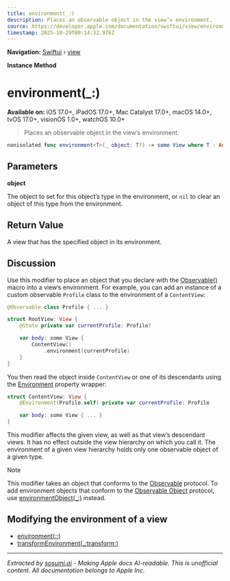 ```yaml
---
title: environment(_:)
description: Places an observable object in the view’s environment.
source: https://developer.apple.com/documentation/swiftui/view/environment(_:)
timestamp: 2025-10-29T00:14:32.976Z
---
```


**Navigation:** [Swiftui](/documentation/swiftui) › [view](/documentation/swiftui/view)

**Instance Method**

# environment(_:)

**Available on:** iOS 17.0+, iPadOS 17.0+, Mac Catalyst 17.0+, macOS 14.0+, tvOS 17.0+, visionOS 1.0+, watchOS 10.0+

> Places an observable object in the view’s environment.

```swift
nonisolated func environment<T>(_ object: T?) -> some View where T : AnyObject, T : Observable
```

## Parameters

**object**

The object to set for this object’s type in the environment, or `nil` to clear an object of this type from the environment.



## Return Value

A view that has the specified object in its environment.

## Discussion

Use this modifier to place an object that you declare with the [Observable()](/documentation/Observation/Observable()) macro into a view’s environment. For example, you can add an instance of a custom observable `Profile` class to the environment of a `ContentView`:

```swift
@Observable class Profile { ... }

struct RootView: View {
    @State private var currentProfile: Profile?

    var body: some View {
        ContentView()
            .environment(currentProfile)
    }
}
```

You then read the object inside `ContentView` or one of its descendants using the [Environment](/documentation/swiftui/environment) property wrapper:

```swift
struct ContentView: View {
    @Environment(Profile.self) private var currentProfile: Profile

    var body: some View { ... }
}
```

This modifier affects the given view, as well as that view’s descendant views. It has no effect outside the view hierarchy on which you call it. The environment of a given view hierarchy holds only one observable object of a given type.

> [!NOTE]
> This modifier takes an object that conforms to the [Observable](/documentation/Observation/Observable) protocol. To add environment objects that conform to the [Observable Object](/documentation/Combine/ObservableObject) protocol, use [environmentObject(_:)](/documentation/swiftui/view/environmentobject(_:)) instead.

## Modifying the environment of a view

- [environment(_:_:)](/documentation/swiftui/view/environment(_:_:))
- [transformEnvironment(_:transform:)](/documentation/swiftui/view/transformenvironment(_:transform:))

---

*Extracted by [sosumi.ai](https://sosumi.ai) - Making Apple docs AI-readable.*
*This is unofficial content. All documentation belongs to Apple Inc.*
